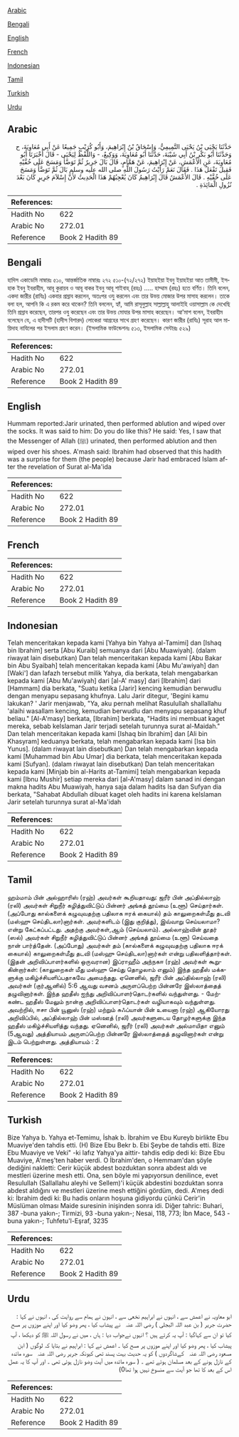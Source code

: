 [Arabic](#arabic)

[Bengali](#bengali)

[English](#english)

[French](#french)

[Indonesian](#indonesian)

[Tamil](#tamil)

[Turkish](#turkish)

[Urdu](#urdu)

## Arabic


<div dir="rtl" lang="ar" style={{fontSize:'larger',backgroundColor:'#f8f9fa',padding:20}}>
حَدَّثَنَا يَحْيَى بْنُ يَحْيَى التَّمِيمِيُّ، وَإِسْحَاقُ بْنُ إِبْرَاهِيمَ، وَأَبُو كُرَيْبٍ جَمِيعًا عَنْ أَبِي مُعَاوِيَةَ، ح وَحَدَّثَنَا أَبُو بَكْرِ بْنُ أَبِي شَيْبَةَ، حَدَّثَنَا أَبُو مُعَاوِيَةَ، وَوَكِيعٌ، - وَاللَّفْظُ لِيَحْيَى - قَالَ أَخْبَرَنَا أَبُو مُعَاوِيَةَ، عَنِ الأَعْمَشِ، عَنْ إِبْرَاهِيمَ، عَنْ هَمَّامٍ، قَالَ بَالَ جَرِيرٌ ثُمَّ تَوَضَّأَ وَمَسَحَ عَلَى خُفَّيْهِ فَقِيلَ تَفْعَلُ هَذَا ‏.‏ فَقَالَ نَعَمْ رَأَيْتُ رَسُولَ اللَّهِ صلى الله عليه وسلم بَالَ ثُمَّ تَوَضَّأَ وَمَسَحَ عَلَى خُفَّيْهِ ‏.‏ قَالَ الأَعْمَشُ قَالَ إِبْرَاهِيمُ كَانَ يُعْجِبُهُمْ هَذَا الْحَدِيثُ لأَنَّ إِسْلاَمَ جَرِيرٍ كَانَ بَعْدَ نُزُولِ الْمَائِدَةِ ‏.‏
</div>
<div style={{backgroundColor:'#f8f9fa',padding:20, marginBottom: 10}}><table> <thead> <tr> <th>References:</th> <th></th> </tr> </thead> <tbody><tr><td>Hadith No</td><td>622</td></tr><tr><td>Arabic No</td><td>272.01</td></tr><tr><td>Reference</td><td>Book 2 Hadith 89</td></tr></tbody></table></div>

## Bengali


<div dir="ltr" lang="bn" style={{fontSize:'larger',backgroundColor:'#f8f9fa',padding:20}}>
হাদিস একাডেমি নাম্বারঃ ৫১০, আন্তর্জাতিক নাম্বারঃ ২৭২ ৫১০-(৭২/২৭২) ইয়াহইয়া ইবনু ইয়াহইয়া আত তামীমী, ইসহাক ইবনু ইবরাহীম, আবূ কুরায়ব ও আবূ বাকর ইবনু আবূ শাইবাহ্ (রহঃ) ..... হাম্মাম (রহঃ) হতে বর্ণিত। তিনি বলেন, একদা জারীর (রাযিঃ) একবার প্রস্রাব করলেন, অতঃপর ওযু করলেন এবং তার উভয় মোজার উপর মাসাহ করলেন। তাকে বলা হল, আপনি কি এ রকম করে থাকেন? তিনি বললেন, হ্যাঁ, আমি রাসূলুল্লাহ সাল্লাল্লাহু আলাইহি ওয়াসাল্লাম কে দেখেছি তিনি প্রস্রাব করেছেন, তারপর ওযু করেছেন এবং তার উভয় মোযার উপর মাসাহ করেছেন। আ'মাশ বলেন, ইবরাহীম বলেছেন যে, এ হাদীসটি (হাদীস বিশারদ) লোকেরা আগ্রহের সাথে গ্রহণ করেছেন। কারণ জারীর (রাযিঃ) সূরাহ আল মায়িদাহ নাযিলের পর ইসলাম গ্রহণ করেন। (ইসলামিক ফাউন্ডেশনঃ ৫১৩, ইসলামিক সেন্টারঃ ৫২৯)
</div>
<div style={{backgroundColor:'#f8f9fa',padding:20, marginBottom: 10}}><table> <thead> <tr> <th>References:</th> <th></th> </tr> </thead> <tbody><tr><td>Hadith No</td><td>622</td></tr><tr><td>Arabic No</td><td>272.01</td></tr><tr><td>Reference</td><td>Book 2 Hadith 89</td></tr></tbody></table></div>

## English


<div dir="ltr" lang="en" style={{fontSize:'larger',backgroundColor:'#f8f9fa',padding:20}}>
Hummam reported:Jarir urinated, then performed ablution and wiped over the socks. It was said to him: Do you do like this? He said: Yes, I saw that the Messenger of Allah (ﷺ) urinated, then performed ablution and then wiped over his shoes. A'mash said: Ibrahim had observed that this hadith was a surprise for them (the people) because Jarir had embraced Islam after the revelation of Surat al-Ma'ida
</div>
<div style={{backgroundColor:'#f8f9fa',padding:20, marginBottom: 10}}><table> <thead> <tr> <th>References:</th> <th></th> </tr> </thead> <tbody><tr><td>Hadith No</td><td>622</td></tr><tr><td>Arabic No</td><td>272.01</td></tr><tr><td>Reference</td><td>Book 2 Hadith 89</td></tr></tbody></table></div>

## French


<div dir="ltr" lang="fr" style={{fontSize:'larger',backgroundColor:'#f8f9fa',padding:20}}>

</div>
<div style={{backgroundColor:'#f8f9fa',padding:20, marginBottom: 10}}><table> <thead> <tr> <th>References:</th> <th></th> </tr> </thead> <tbody><tr><td>Hadith No</td><td>622</td></tr><tr><td>Arabic No</td><td>272.01</td></tr><tr><td>Reference</td><td>Book 2 Hadith 89</td></tr></tbody></table></div>

## Indonesian


<div dir="ltr" lang="id" style={{fontSize:'larger',backgroundColor:'#f8f9fa',padding:20}}>
Telah menceritakan kepada kami [Yahya bin Yahya al-Tamimi] dan [Ishaq bin Ibrahim] serta [Abu Kuraib] semuanya dari [Abu Muawiyah]. (dalam riwayat lain disebutkan) Dan telah menceritakan kepada kami [Abu Bakar bin Abu Syaibah] telah menceritakan kepada kami [Abu Mu'awiyah] dan [Waki'] dan lafazh tersebut milik Yahya, dia berkata, telah mengabarkan kepada kami [Abu Mu'awiyah] dari [al-A' masy] dari [Ibrahim] dari [Hammam] dia berkata, "Suatu ketika [Jarir] kencing kemudian berwudlu dengan menyapu sepasang khufnya. Lalu Jarir ditegur, 'Begini kamu lakukan? ' Jarir menjawab, "Ya, aku pernah melihat Rasulullah shallallahu 'alaihi wasallam kencing, kemudian berwudlu dan menyapu sepasang khuf beliau." [Al-A'masy] berkata, [Ibrahim] berkata, "Hadits ini membuat kaget mereka, sebab keIslaman Jarir terjadi setelah turunnya surat al-Maidah." Dan telah menceritakan kepada kami [Ishaq bin Ibrahim] dan [Ali bin Khasyram] keduanya berkata, telah mengabarkan kepada kami [Isa bin Yunus]. (dalam riwayat lain disebutkan) Dan telah mengabarkan kepada kami [Muhammad bin Abu Umar] dia berkata, telah menceritakan kepada kami [Sufyan]. (dalam riwayat lain disebutkan) Dan telah menceritakan kepada kami [Minjab bin al-Harits at-Tamimi] telah mengabarkan kepada kami [Ibnu Mushir] setiap mereka dari [al-A'masy] dalam sanad ini dengan makna hadits Abu Muawiyah, hanya saja dalam hadits Isa dan Sufyan dia berkata, "Sahabat Abdullah dibuat kaget oleh hadits ini karena keIslaman Jarir setelah turunnya surat al-Ma'idah
</div>
<div style={{backgroundColor:'#f8f9fa',padding:20, marginBottom: 10}}><table> <thead> <tr> <th>References:</th> <th></th> </tr> </thead> <tbody><tr><td>Hadith No</td><td>622</td></tr><tr><td>Arabic No</td><td>272.01</td></tr><tr><td>Reference</td><td>Book 2 Hadith 89</td></tr></tbody></table></div>

## Tamil


<div dir="ltr" lang="ta" style={{fontSize:'larger',backgroundColor:'#f8f9fa',padding:20}}>
ஹம்மாம் பின் அல்ஹாரிஸ் (ரஹ்) அவர்கள் கூறியதாவது: ஜரீர் பின் அப்தில்லாஹ் (ரலி) அவர்கள் சிறுநீர் கழித்துவிட்டுப் பின்னர் அங்கத் தூய்மை (உளூ) செய்தார்கள். (அப்போது கால்களைக் கழுவுவதற்கு பதிலாக ஈரக் கையால்) தம் காலுறைகள்மீது தடவி (மஸ்ஹு செய்திடலா)னார்கள். அவர்களிடம் (இது குறித்து), இவ்வாறு செய்யலாமா? என்று கேட்கப்பட்டது. அதற்கு அவர்கள்,ஆம் (செய்யலாம்). அல்லாஹ்வின் தூதர் (ஸல்) அவர்கள் சிறுநீர் கழித்துவிட்டுப் பின்னர் அங்கத் தூய்மை (உளூ) செய்வதை நான் பார்த்தேன். (அப்போது) அவர்கள் தம் (கால்களைக் கழுவுவதற்கு பதிலாக ஈரக் கையால்) காலுறைகள்மீது தடவி (மஸ்ஹு செய்திடலா)னார்கள் என்று பதிலளித்தார்கள். (இதன் அறிவிப்பாளர்களில் ஒருவரான) இப்ராஹீம் அந்நகஈ (ரஹ்) அவர்கள் கூறுகின்றார்கள்: (காலுறைகள் மீது மஸ்ஹு செய்து தொழலாம் எனும்) இந்த ஹதீஸ் மக்களுக்கு மகிழ்ச்சியளிப்பதாகவே அமைந்தது. ஏனெனில், ஜரீர் பின் அப்தில்லாஹ் (ரலி) அவர்கள் (குர்ஆனில்) 5:6 ஆவது வசனம் அருளப்பெற்ற பின்னரே இஸ்லாத்தைத் தழுவினார்கள். இந்த ஹதீஸ் ஐந்து அறிவிப்பாளர்தொடர்களில் வந்துள்ளது. - மேற்கண்ட ஹதீஸ் மேலும் நான்கு அறிவிப்பாளர்தொடர்கள் வழியாகவும் வந்துள்ளது. அவற்றில், ஈசா பின் யூனுஸ் (ரஹ்) மற்றும் சுஃப்யான் பின் உயைனா (ரஹ்) ஆகியோரது அறிவிப்பில், அப்தில்லாஹ் பின் மஸ்ஊத் (ரலி) அவர்களுடைய தோழர்களுக்கு இந்த ஹதீஸ் மகிழ்ச்சியளித்து வந்தது. ஏனெனில், ஜரீர் (ரலி) அவர்கள் அல்மாயிதா எனும் (5ஆவது) அத்தியாயம் அருளப்பெற்ற பின்னரே இஸ்லாத்தைத் தழுவினார்கள் என்று இடம் பெற்றுள்ளது. அத்தியாயம் : 2
</div>
<div style={{backgroundColor:'#f8f9fa',padding:20, marginBottom: 10}}><table> <thead> <tr> <th>References:</th> <th></th> </tr> </thead> <tbody><tr><td>Hadith No</td><td>622</td></tr><tr><td>Arabic No</td><td>272.01</td></tr><tr><td>Reference</td><td>Book 2 Hadith 89</td></tr></tbody></table></div>

## Turkish


<div dir="ltr" lang="tr" style={{fontSize:'larger',backgroundColor:'#f8f9fa',padding:20}}>
Bize Yahya b. Yahya et-Temimu, İshak b. İbrahim ve Ebu Kureyb birlikte Ebu Muaviye'den tahdis etti. (H) Bize Ebu Bekr b. Ebi Şeybe de tahdis etti. Bize Ebu Muaviye ve Veki" -ki lafız Yahya'ya aittir- tahdis edip dedi ki: Bize Ebu Muaviye, A'meş'ten haber verdi. O İbrahim'den, o Hemmam'dan şöyle dediğini nakletti: Cerir küçük abdest bozduktan sonra abdest aldı ve mestleri üzerine mesh etti. Ona, sen böyle mi yapıyorsun denilince, evet Resulullah (Sallallahu aleyhi ve Sellem)'i küçük abdestini bozduktan sonra abdest aldığını ve mestleri üzerine mesh ettiğini gördüm, dedi. A'meş dedi ki: İbrahim dedi ki: Bu hadis onların hoşuna gidiyordu çünkü Cerir'in Müslüman olması Maide suresinin inişinden sonra idi. Diğer tahric: Buhari, 387 -buna yakın-; Tirmizi, 93 -buna yakın-; Nesai, 118, 773; İbn Mace, 543 -buna yakın-; Tuhfetu'l-Eşraf, 3235
</div>
<div style={{backgroundColor:'#f8f9fa',padding:20, marginBottom: 10}}><table> <thead> <tr> <th>References:</th> <th></th> </tr> </thead> <tbody><tr><td>Hadith No</td><td>622</td></tr><tr><td>Arabic No</td><td>272.01</td></tr><tr><td>Reference</td><td>Book 2 Hadith 89</td></tr></tbody></table></div>

## Urdu


<div dir="rtl" lang="ur" style={{fontSize:'larger',backgroundColor:'#f8f9fa',padding:20}}>
ابو معاویہ نے اعمش سے ، انہوں نے ابراہیم نخعی سے ، انہون نے ہمام سے روایت کی ، انہوں نے کہا : حضرت جریر ( بن عبد اللہ البجلی ) ‌رضی ‌اللہ ‌عنہ ‌ ‌ نے پیشاب کیا ، پھر وضو کیا اور اپنے موزوں پر مسح کیا تو ان سے کہاگیا : آپ یہ کرتے ہیں ؟ انہوں نےجواب دیا : ہاں ، میں نے رسول اللہ ﷺ کو دیکھا ، آپ پیشاب کیا ، پھر وضو کیا اور اپنے موزوں پر مسح کیا ۔ اعمش نے کہا : ابراہیم نے بتایا کہ لوگوں ( ابن مسعود ‌رضی ‌اللہ ‌عنہ ‌ ‌ کےشاگردوں ) کو یہ حدیث بہت پسند تھی کیونکہ جریر ‌رضی ‌اللہ ‌عنہ ‌ ‌ سورہ مائدہ کے نازل ہونے کے بعد مسلمان ہوئے تھے ۔ ( سورہ مائدہ میں آیت وضو نازل ہوئی تھی ۔ اور آپ کا یہ عمل اس کے بعد کا تھا جو آیت سے منسوخ نہیں ہوا تھا0)
</div>
<div style={{backgroundColor:'#f8f9fa',padding:20, marginBottom: 10}}><table> <thead> <tr> <th>References:</th> <th></th> </tr> </thead> <tbody><tr><td>Hadith No</td><td>622</td></tr><tr><td>Arabic No</td><td>272.01</td></tr><tr><td>Reference</td><td>Book 2 Hadith 89</td></tr></tbody></table></div>